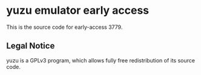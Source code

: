 yuzu emulator early access
=============

This is the source code for early-access 3779.

## Legal Notice

yuzu is a GPLv3 program, which allows fully free redistribution of its source code.